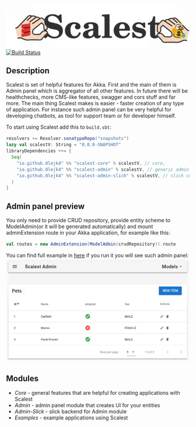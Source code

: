 ![Result image](assets/scalest.png)
[![Build Status](https://travis-ci.com/0lejk4/Scalest.svg?branch=master)](https://travis-ci.com/0lejk4/Scalest)

## Description
Scalest is set of helpful features for Akka. 
First and the main of them is Admin panel which is aggregator of all other features.
In future there will be healthchecks, more CMS-like features, swagger and cors stuff and far more. 
The main thing Scalest makes is easier - faster creation of any type of application.
For instance such admin panel can be very helpful for developing chatbots, 
as tool for support team or for developer himself.

To start using Scalest add this to `build.sbt`:
```scala
resolvers += Resolver.sonatypeRepo("snapshots")
lazy val scalestV: String = "0.0.0-SNAPSHOT"
libraryDependencies ++= {
  Seq(
    "io.github.0lejk4" %% "scalest-core" % scalestV, // core,
    "io.github.0lejk4" %% "scalest-admin" % scalestV, // generic admin panel
    "io.github.0lejk4" %% "scalest-admin-slick" % scalestV, // slick concrete admin panel
  )
}
```
## Admin panel preview
You only need to provide CRUD repository,
 provide entity scheme to ModelAdmin(or it will be generated automatically)
 and mount adminExtension route in your Akka application,
for example like this:
```scala
val routes = new AdminExtension(ModelAdmin(crudRepository)).route
```
You can find full example in [here](./examples/src/main/scala/pet/) 
if you run it you will see such admin panel:
![Models list](assets/admin_panel.png)

## Modules
- *Core* - general features that are helpful for creating applications with Scalest
- *Admin* - admin panel module that creates UI for your entities
- *Admin-Slick* - slick backend for Admin module
- *Examples* - example applications using Scalest